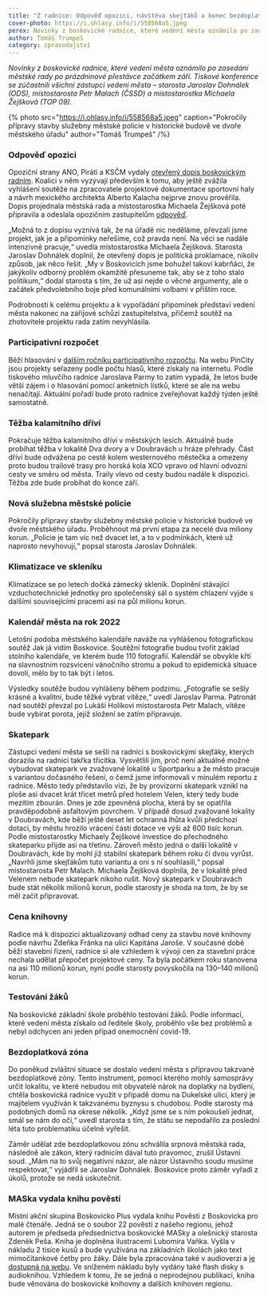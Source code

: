 ```yaml
---
title: "Z radnice: Odpověď opozici, návštěva skejťáků a konec bezdoplatkové zóny"
cover-photo: https://i.ohlasy.info/i/558568a5.jpeg
perex: Novinky z boskovické radnice, které vedení města oznámilo po zasedání městské rady po prázdninové přestávce začátkem září.
author: Tomáš Trumpeš
category: zpravodajství
---
```


*Novinky z boskovické radnice, které vedení města oznámilo po zasedání městské rady po prázdninové přestávce začátkem září. Tiskové konference se zúčastnili všichni zástupci vedení města – starosta Jaroslav Dohnálek (ODS), místostarosta Petr Malach (ČSSD) a místostarostka Michaela Žejšková (TOP 09).*

{% photo src="https://i.ohlasy.info/i/558568a5.jpeg" caption="Pokročily přípravy stavby služebny městské policie v historické budově ve dvoře městského úřadu" author="Tomáš Trumpeš" /%}

### Odpověď opozici

Opoziční strany ANO, Piráti a KSČM vydaly [otevřený dopis boskovickým radním](https://data.ohlasy.info/2021/otevreny-dopis.pdf). Koalici v něm vyzývají především k tomu, aby ještě zvážila vyhlášení soutěže na zpracovatele projektové dokumentace sportovní haly a návrh mexického architekta Alberto Kalacha nejprve znovu prověřila. Dopis projednala městská rada a místostarostka Michaela Žejšková poté připravila a odeslala opozičním zastupitelům [odpověď](https://www.facebook.com/mestoboskovice/posts/4435667456515850).

„Možná to z dopisu vyznívá tak, že na úřadě nic neděláme, převzali jsme projekt, jak je a připomínky neřešíme, což pravda není. Na věci se nadále intenzivně pracuje,“ uvedla místostarostka Michaela Žejšková. Starosta Jaroslav Dohnálek doplnil, že otevřený dopis je politická proklamace, nikoliv způsob, jak něco řešit. „My v Boskovicích jsme bohužel takoví kabrňáci, že jakýkoliv odborný problém okamžitě přesuneme tak, aby se z toho stalo politikum,“ dodal starosta s tím, že už asi nejde o věcné argumenty, ale o začátek předvolebního boje před komunálními volbami v příštím roce.

Podrobnosti k celému projektu a k vypořádání připomínek představí vedení města nakonec na zářijové schůzi zastupitelstva, přičemž soutěž na zhotovitele projektu rada zatím nevyhlásila.

### Participativní rozpočet

Běží hlasování v [dalším ročníku participativního rozpočtu](https://ohlasy.info/clanky/2021/09/paro.html). Na webu PinCity jsou projekty seřazeny podle počtu hlasů, které získaly na internetu. Podle tiskového mluvčího radnice Jaroslava Parmy to zatím vypadá, že letos bude větší zájem i o hlasování pomocí anketních lístků, které se ale na webu nenačítají. Aktuální pořadí bude proto radnice zveřejňovat každý týden ještě samostatně.

### Těžba kalamitního dříví

Pokračuje těžba kalamitního dříví v městských lesích. Aktuálně bude probíhat těžba v lokalitě Dva dvory a v Doubravách u hráze přehrady. Část dříví bude odvážena po cestě kolem westernového městečka a omezeny proto budou trailové trasy pro horská kola XCO vpravo od hlavní odvozní cesty ve směru od města. Traily vlevo od cesty budou nadále k dispozici. Těžba zde bude probíhat do konce září.

### Nová služebna městské policie

Pokročily přípravy stavby služebny městské policie v historické budově ve dvoře městského úřadu. Proběhnout má první etapa za necelé dva miliony korun. „Policie je tam víc než dvacet let, a to v podmínkách, které už naprosto nevyhovují,“ popsal starosta Jaroslav Dohnálek.

### Klimatizace ve skleníku

Klimatizace se po letech dočká zámecký skleník. Doplnění stávající vzduchotechnické jednotky pro společenský sál o systém chlazení vyjde s dalšími souvisejícími pracemi asi na půl milionu korun.

### Kalendář města na rok 2022

Letošní podoba městského kalendáře naváže na vyhlášenou fotografickou soutěž Jak já vidím Boskovice. Soutěžní fotografie budou tvořit základ stolního kalendáře, ve kterém bude 110 fotografií. Kalendář se obvykle křtí na slavnostním rozsvícení vánočního stromu a pokud to epidemická situace dovolí, mělo by to tak být i letos.

Výsledky soutěže budou vyhlášeny během podzimu. „Fotografie se sešly krásné a kvalitní, bude těžké vybrat vítěze,“ uvedl Jaroslav Parma. Patronát nad soutěží převzal po Lukáši Holíkovi místostarosta Petr Malach, vítěze bude vybírat porota, jejíž složení se zatím připravuje.

### Skatepark

Zástupci vedení města se sešli na radnici s boskovickými skejťáky, kterých dorazila na radnici takřka třicítka. Vysvětlili jim, proč není aktuálně možné vybudovat skatepark ve zvažované lokalitě u Sportparku a že město pracuje s variantou dočasného řešení, o čemž jsme informovali v minulém reportu z radnice. Město tedy představilo vizi, že by provizorní skatepark vznikl na ploše asi dvacet krát třicet metrů před hotelem Velen, který tedy bude mezitím zbourán. Dnes je zde zpevněná plocha, která by se opatřila pravděpodobně asfaltovým povrchem. V případě dosud zvažované lokality v Doubravách, kde běží ještě deset let ochranná lhůta kvůli předchozí dotaci, by městu hrozilo vrácení části dotace ve výši až 600 tisíc korun. Podle místostarostky Michaely Žejškové investice do přechodného skateparku přijde asi na třetinu. Zároveň město jedná o další lokalitě v Doubravách, kde by mohl již stabilní skatepark během roku či dvou vyrůst. „Navrhli jsme skejťákům tuto variantu a oni s ní souhlasili,“ popsal místostarosta Petr Malach. Michaela Žejšková doplnila, že v lokalitě před Velenem nebude skatepark nikoho rušit. Nový skatepark v Doubravách bude stát několik milionů korun, podle starosty je shoda na tom, že by se měl začít připravovat.

### Cena knihovny

Radice má k dispozici aktualizovaný odhad ceny za stavbu nové knihovny podle návrhu Zdeňka Fránka na ulici Kapitána Jaroše. V současné době běží stavební řízení, radnice si ale vzhledem k vývoji cen za stavební práce nechala udělat přepočet projektové ceny. Ta byla počátkem roku stanovena na asi 110 milionů korun, nyní podle starosty povyskočila na 130–140 milionů korun.

### Testování žáků

Na boskovické základní škole proběhlo testování žáků. Podle informací, které vedení města získalo od ředitele školy, proběhlo vše bez problémů a nebyl odchycen ani jeden případ onemocnění covid-19.

### Bezdoplatková zóna

Do poněkud zvláštní situace se dostalo vedení města s přípravou takzvané bezdoplatkové zóny. Tento instrument, pomocí kterého mohly samosprávy určit lokalitu, ve které nebudou mít obyvatelé nárok na doplatky na bydlení, chtěla boskovická radnice využít v případě domu na Dukelské ulici, který je majitelem využíván k takzvanému byznysu s chudobou. Podle starosty má podobných domů na okrese několik. „Když jsme se s ním pokoušeli jednat, smál se nám do očí,“ uvedl starosta s tím, že státu se nepodařilo za poslední léta tuto problematiku účelně vyřešit.

Záměr udělat zde bezdoplatkovou zónu schválila srpnová městská rada, následně ale zákon, který radnicím dával tuto pravomoc, zrušil Ústavní soud. „Mám na to svůj negativní názor, ale názor Ústavního soudu musíme respektovat,“ vyjádřil se Jaroslav Dohnálek. Boskovice proto záměr vyřadí z úkolů, protože se nedá uskutečnit.

### MASka vydala knihu pověstí

Místní akční skupina Boskovicko Plus vydala knihu Pověsti z Boskovicka pro malé čtenáře. Jedná se o soubor 22 pověstí z našeho regionu, jehož autorem je předseda předsednictva boskovické MASky a olešnický starosta Zdeněk Peša. Kniha je doplněna ilustracemi Lubomíra Vaňka. Vyšla v nákladu 2 tisíce kusů a bude využívána na základních školách jako text mimočítankové četby pro žáky. Dále byla zpracována také v audioverzi a [je dostupná na webu](https://www.povestizboskovicka.cz/). Ve sníženém nákladu byly vydány také flash disky s audioknihou. Vzhledem k tomu, že se jedná o neprodejnou publikaci, kniha bude věnována do boskovické knihovny a dalších knihoven regionu.